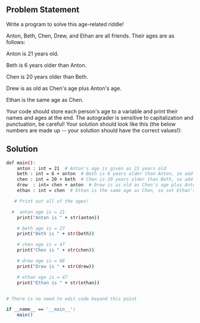 ## Problem Statement

Write a program to solve this age-related riddle!

Anton, Beth, Chen, Drew, and Ethan are all friends. Their ages are as follows:

Anton is 21 years old.

Beth is 6 years older than Anton.

Chen is 20 years older than Beth.

Drew is as old as Chen's age plus Anton's age.

Ethan is the same age as Chen.

Your code should store each person's age to a variable and print their names and ages at the end. The autograder is sensitive to capitalization and punctuation, be careful! Your solution should look like this (the below numbers are made up -- your solution should have the correct values!):

## Solution

```bash
def main():
    anton : int = 21  # Anton's age is given as 21 years old
    beth : int = 6 + anton  # Beth is 6 years older than Anton, so add 6 to Anton's age to get Beth's
    chen : int = 20 + beth  # Chen is 20 years older than Beth, so add 20 to Beth's age to get Chen's
    drew  : int= chen + anton  # Drew is as old as Chen's age plus Anton's age, so add them together
    ethan : int = chen  # Ethan is the same age as Chen, so set Ethan's age equal to Chen's

   # Print out all of the ages!

  #  anton age is = 21
    print("Anton is " + str(anton))

    # beth age is = 27
    print("Beth is " + str(beth))

    # chen age is = 47
    print("Chen is " + str(chen))

    # drew age is = 68
    print("Drew is " + str(drew))

    # ethan age is = 47
    print("Ethan is " + str(ethan))


# There is no need to edit code beyond this point

if __name__ == '__main__':
    main()
```
